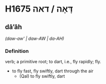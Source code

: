 # H1675 דָּאָה / דאה

## dâʼâh

_(daw-aw' | daw-AW | da-AH)_

### Definition

verb; a primitive root; to dart, i.e., fly rapidly; fly.

- to fly fast, fly swiftly, dart through the air
    - (Qal) to fly swiftly, dart
